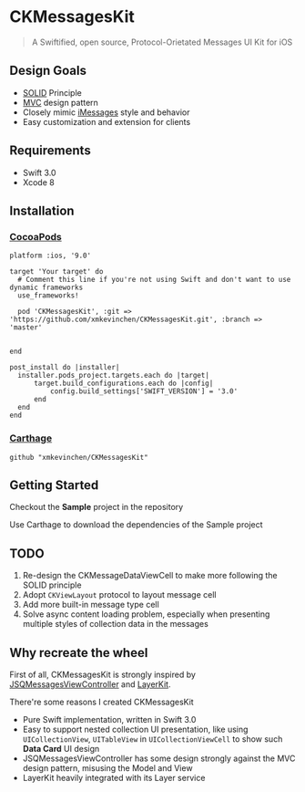 # CKMessagesKit

> A Swiftified, open source, Protocol-Orietated Messages UI Kit for iOS  
    


    
## Design Goals
* [SOLID](https://en.wikipedia.org/wiki/SOLID_(object-oriented_design)) Principle
* [MVC](https://en.wikipedia.org/wiki/Model%E2%80%93view%E2%80%93controller) design pattern
* Closely mimic [iMessages](https://support.apple.com/en-us/HT201287) style and behavior
* Easy customization and extension for clients

    
##  Requirements
* Swift 3.0
* Xcode 8
   
## Installation

### [CocoaPods](https://cocoapods.org/)

```
platform :ios, '9.0'

target 'Your target' do
  # Comment this line if you're not using Swift and don't want to use dynamic frameworks
  use_frameworks!

  pod 'CKMessagesKit', :git => 'https://github.com/xmkevinchen/CKMessagesKit.git', :branch => 'master'
  

end

post_install do |installer|
  installer.pods_project.targets.each do |target|
      target.build_configurations.each do |config|
          config.build_settings['SWIFT_VERSION'] = '3.0'
      end
  end
end

```

### [Carthage](https://github.com/Carthage/Carthage)

```
github "xmkevinchen/CKMessagesKit"
```

## Getting Started

Checkout the **Sample** project in the repository

Use Carthage to download the dependencies of the Sample project



## TODO
1. Re-design the CKMessageDataViewCell to make more following the SOLID principle
2. Adopt `CKViewLayout` protocol to layout message cell
3. Add more built-in message type cell
4. Solve async content loading problem, especially when presenting multiple styles of collection data in the messages

## Why recreate the wheel    
First of all, CKMessagesKit is strongly inspired by [JSQMessagesViewController](https://github.com/jessesquires/JSQMessagesViewController) and [LayerKit](https://layer.com/). 

There're some reasons I created CKMessagesKit

* Pure Swift implementation, written in Swift 3.0
* Easy to support nested collection UI presentation, like using `UICollectionView`, `UITableView` in `UICollectionViewCell` to show such **Data Card** UI design
* JSQMessagesViewController has some design strongly against the MVC design pattern, misusing the Model and View
* LayerKit heavily integrated with its Layer service


